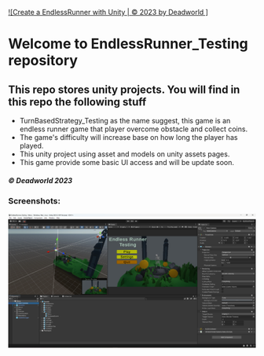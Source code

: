[![Create a EndlessRunner with Unity | © 2023 by Deadworld ]](https://github.com/Deadworld-bit/EndlessRunner_Testing.git)
# Welcome to EndlessRunner_Testing repository
## This repo stores unity projects. You will find in this repo the following stuff
* TurnBasedStrategy_Testing as the name suggest, this game is an endless runner game that player overcome obstacle and
collect coins.
* The game's difficulty will increase base on how long the player has played.
* This unity project using asset and models on unity assets pages.
* This game provide some basic UI access and will be update soon.

##### © Deadworld 2023

### Screenshots:

![Project First ScreenShot](https://github.com/Deadworld-bit/EndlessRunner_Testing/blob/main/Pics/Screenshot%202024-06-12%20125335.png)